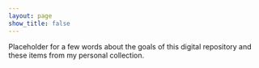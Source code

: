 ```yaml
---
layout: page
show_title: false
---
```


Placeholder for a few words about the goals of this digital repository and these items from my personal collection.